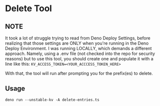 # Delete Tool

## NOTE

It took a lot of struggle trying to read from Deno Deploy Settings, before
realizing that those settings are ONLY when you're running in the Deno Deploy
Environment. I was running LOCALLY, which demands a different approach. Namely,
using a .env file (not checked into the repo for security reasons) but to use
this tool, you should create one and populate it with a line like this:
`KV_ACCESS_TOKEN=<YOUR_ACCCESS_TOKEN_HERE>`

With that, the tool will run after prompting you for the prefix(es) to delete.

## Usage
`deno run --unstable-kv -A delete-entries.ts`
